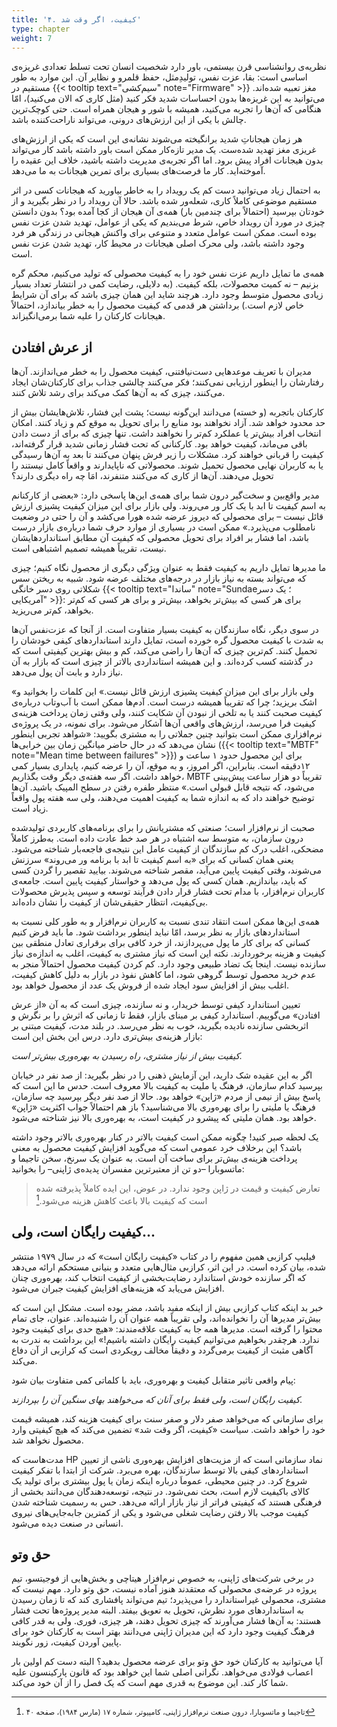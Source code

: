 ```yaml
---
title: '۴. کیفیت، اگر وقت شد'
type: chapter
weight: 7
---
```


نظریه‌ی روانشناسی قرن بیستمی، باور دارد شخصیت انسان تحت تسلط  تعدادی غریزه‌ی اساسی است: بقا، عزت نفس، تولیدِمثل، حفظ قلمرو و نظایر آن. این موارد به طور مستقیم در {{< tooltip text="سیم‌کشی" note="Firmware" >}} مغز تعبیه شده‌اند. می‌توانید به این غریزه‌ها بدون احساسات شدید فکر کنید (مثل کاری که الان می‌کنید)، امّا هنگامی که آن‌ها را تجربه می‌کنید، همیشه با شور و هیجان همراه است. حتی کوچک‌ترین چالش‌ با یکی از این ارزش‌های درونی، می‌تواند ناراحت‌کننده باشد.

هر زمان هیجاناتِ شدید برانگیخته می‌شوند نشانه‌ی این است که یکی از ارزش‌های غریزی مغز تهدید شده‌ست. یک مدیر تازه‌کار ممکن است باور داشته باشد کار می‌تواند بدون هیجانات افراد پیش برود. اما اگر تجربه‌ی مدیریت داشته باشید، خلاف این عقیده را آموخته‌اید. کار ما فرصت‌های بسیاری برای تمرین هیجانات به ما می‌دهد.

به احتمال زیاد می‌توانید دست کم یک رویداد را به خاطر بیاورید که هیجانات کسی در اثر مستقیم موضوعی کاملاً کاری، شعله‌ور شده باشد. حالا آن رویداد را در نظر بگیرید و از خودتان بپرسید (احتمالاً‌ برای چندمین بار) همه‌ی آن هیجان از کجا آمده بود؟ بدون دانستن چیزی در مورد آن رویداد خاص، شرط می‌بندیم که یکی از عوامل، تهدید شدن عزت نفس بوده است. ممکن است عوامل متعدد و متنوعی برای واکنش هیجانی در زندگی هر فرد وجود داشته باشد، ولی محرک اصلی هیجانات در محیط کار،  تهدید شدن عزت نفس است.

همه‌ی ما تمایل داریم عزت نفس خود را به کیفیت محصولی که تولید می‌کنیم، محکم گره بزنیم – نه کمیت محصولات، بلکه کیفیت. (به دلایلی، رضایت کمی در انتشار تعداد بسیار زیادی محصول متوسط وجود دارد. هرچند شاید این همان چیزی باشد که برای آن شرایط خاص لازم است.) برداشتن هر قدمی که کیفیت محصول را به خطر بیاندازد، احتمالاً هیجانات کارکنان را علیه شما برمی‌انگیزاند.

## از عرش افتادن

مدیران با تعریف موعدهایی دست‌نیافتنی، کیفیت محصول را به خطر می‌اندازند. آن‌ها رفتارشان را اینطور ارزیابی نمی‌کنند؛ فکر می‌کنند چالشی جذاب برای کارکنان‌شان ایجاد می‌کنند، چیزی که به آن‌ها کمک می‌کند برای رشد تلاش کنند.

کارکنان باتجربه (و خسته) می‌دانند این‌گونه نیست؛ پشت این فشار، تلاش‌هایشان بیش از حد محدود خواهد شد. آزاد نخواهند بود منابع را برای تحویل به موقع کم و زیاد کنند. امکان انتخاب افراد بیش‌تر یا عملکرد کم‌تر را نخواهند داشت. تنها چیزی که برای از دست دادن باقی می‌ماند، کیفیت خواهد بود. کارکنانی که تحت فشار زمانی شدید قرار گرفته‌اند، کیفیت را قربانی خواهند کرد. مشکلات را زیر فرش پنهان می‌کنند تا بعد به آن‌ها رسیدگی یا به کاربران نهایی محصول تحمیل شوند. محصولاتی که ناپایدارند و واقعاً کامل نیستند را تحویل می‌دهند. آن‌ها از کاری که می‌کنند متنفرند، امَا چه راه دیگری دارند؟

مدیر واقع‌بین و سخت‌‌گیر درون شما برای همه‌ی این‌ها پاسخی دارد: «بعضی از کارکنانم به اسم کیفیت تا ابد با یک کار ور می‌روند. ولی بازار برای این میزان کیفیت پشیزی ارزش قائل نیست – برای محصولی که دیروز عرضه شده هورا می‌کشد و آن را حتی در وضعیت نامطلوب می‌پذیرد.» ممکن است در بسیاری از موارد حرف شما درباره‌ی بازار درست باشد، اما فشار بر افراد برای تحویل محصولی که کیفیت آن مطابق استانداردهایشان نیست، تقریباً همیشه تصمیم اشتباهی است.

ما مدیرها تمایل داریم به کیفیت فقط به‌ عنوان ویژگی دیگری از محصول نگاه کنیم؛ چیزی که می‌تواند بسته به نیاز بازار در درجه‌های مختلف عرضه شود. شبیه به ریختن سس شکلاتی روی دسر خانگی {{< tooltip text="ساندا" note="Sundae؛ یک دسر آمریکایی" >}}: برای هر کسی که بیش‌تر بخواهد، بیش‌تر و برای هر کسی که کم‌تر بخواهد، کم‌تر می‌ریزید.

در سوی دیگر، نگاه سازندگان به کیفیت بسیار متفاوت است. از آنجا که عزت‌نفس آن‌ها به شدت با کیفیت محصول گره خورده است، تمایل دارند استانداردهای کیفی خودشان را تحمیل کنند. کم‌ترین چیزی که آن‌ها را راضی می‌کند، کم و بیش بهترین کیفیتی است که در گذشته کسب کرده‌اند. و این همیشه استانداردی بالاتر از چیزی است که بازار به آن نیاز دارد و بابت آن پول می‌دهد.

«ولی بازار برای این میزان کیفیت پشیزی ارزش قائل نیست.» این کلمات را بخوانید و اشک بریزید؛ چرا  که تقریباً همیشه درست است. آدم‌ها ممکن است با آب‌وتاب درباره‌ی کیفیت صحبت کنند یا به تلخی از نبودن آن شکایت کنند، ولی وقتی زمان پرداخت هزینه‌ی کیفیت فرا می‌رسد، ارزش‌های واقعی آن‌ها آشکار می‌شود. برای نمونه، در یک پروژه‌ی نرم‌افزاری ممکن است بتوانید چنین جملاتی را به مشتری بگویید: «شواهد تجربی اینطور نشان می‌دهد که در حال حاضر میانگین زمان بین خرابی‌ها ({{< tooltip text="MBTF" note="Mean time between failures" >}}) برای این محصول   حدود ۱ ساعت و ۱۲دقیقه است. بنابراین، اگر امروز، و به موقع، آن را عرضه کنیم، پایداری بسیار کمی خواهد داشت. اگر سه هفته‌ی دیگر وقت بگذاریم، MBTF تقریباً دو هزار ساعت پیش‌بینی می‌شود، که نتیجه قابل قبولی است.» منتظر طفره رفتن در سطح المپیک باشید. آن‌ها  توضیح خواهند داد که به اندازه شما به کیفیت اهمیت می‌دهند، ولی سه هفته پول واقعاً زیاد است.

صحبت از نرم‌افزار است؛ صنعتی که مشتریانش را برای برنامه‌های کاربردی تولیدشده درون سازمان، به متوسط سه اشتباه در هر صد خط عادت داده است. به‌طرز کاملاً مضحکی، اغلب درک کم سازندگان از کیفیت عامل این نتیجه‌ی فاجعه‌بار شناخته می‌شود. یعنی همان کسانی که برای «به اسم کیفیت تا ابد با برنامه ور می‌روند» سرزنش می‌شوند، وقتی کیفیت پایین می‌آید، مقصر شناخته می‌شوند. بیایید تقصیر را گردن کسی که باید، بیاندازیم. همان کسی که پول می‌دهد و خواستار کیفیت پایین است. جامعه‌ی کاربران نرم‌افزار، با مدام تحت فشار قرار دادن فرآیند توسعه و سپس پذیرش محصولات بی‌کیفیت، انتظار حقیقی‌شان از کیفیت را نشان داده‌اند.

همه‌ی این‌ها ممکن است انتقاد تندی نسبت به کاربران نرم‌افزار و به طور کلی نسبت به استانداردهای بازار به نظر برسد، امّا نباید اینطور برداشت شود. ما باید فرض کنیم کسانی که برای کار ما پول می‌پردازند، از خرد کافی برای برقراری تعادل منطقی بین کیفیت و هزینه برخوردارند. نکته این است که نیاز مشتری به کیفیت، اغلب به اندازه‌ی نیاز سازنده نیست. اینجا یک تضاد طبیعی وجود دارد. کم کردن کیفیت محصول احتمالاً منجر به عدم خرید محصول توسط گروهی شود، اما کاهش نفوذ در بازار به دلیل کاهش کیفیت، اغلب بیش از افزایش سود ایجاد شده از فروش یک عدد از محصول خواهد بود.

تعیین استاندارد کیفی توسط خریدار، و نه سازنده، چیزی است که به آن «از عرش افتادن» می‌گوییم. استاندارد کیفی بر مبنای بازار، فقط تا زمانی که اثرش را بر نگرش و اثربخشی سازنده نادیده بگیرید، خوب  به نظر می‌رسد. در بلند مدت، کیفیت مبتنی بر بازار هزینه‌ی بیش‌تری  دارد. درس این بخش این است:

<em>کیفیت بیش از نیاز مشتری، راه رسیدن به بهره‌وری بیش‌تر است.</em>

اگر به این عقیده شک دارید، این آزمایش ذهنی را در نظر بگیرید: از صد نفر در خیابان بپرسید کدام سازمان، فرهنگ یا ملیت به کیفیت بالا معروف است. حدس ما این است که پاسخ بیش از نیمی از مردم «ژاپن» خواهد بود. حالا از صد نفر دیگر بپرسید چه سازمان، فرهنگ یا ملیتی را برای بهره‌وری بالا می‌شناسید؟ باز هم احتمالاً جواب اکثریت «ژاپن» خواهد بود. همان ملیتی که پیشرو در کیفیت است، به بهره‌وری بالا نیز شناخته می‌شود.

یک لحظه صبر کنید! چگونه ممکن است کیفیت بالاتر در کنار بهره‌وری بالاتر وجود داشته باشد؟ این برخلاف خرد عمومی است که می‌گوید افزایش کیفیت محصول به معنی پرداخت هزینه‌ی بیش‌تر برای  ساخت آن است. به عنوان یک سرنخ، سخن تاجیما و ماتسوبارا –دو تن از معتبرترین مفسران پدیده‌ی ژاپنی– را بخوانید: 

> تعارض کیفیت و قیمت در ژاپن وجود ندارد. در عوض، این ایده کاملاً پذیرفته شده است که کیفیت بالا باعث کاهش هزینه می‌شود.[^1]


## کیفیت رایگان است، ولی...

فیلیپ کرازبی همین مفهوم را در کتاب «کیفیت رایگان است» که در سال ۱۹۷۹ منتشر شده، بیان کرده است. در این اثر، کرازبی مثال‌هایی متعدد و بنیانی مستحکم ارائه می‌دهد که اگر سازنده خودش استاندارد رضایت‌بخشی از کیفیت انتخاب کند، بهره‌وری چنان افزایش می‌یابد که هزینه‌های افزایش کیفیت جبران می‌شود.

خبر بد اینکه کتاب کرازبی بیش از اینکه مفید باشد، مضر بوده است. مشکل این است که بیش‌تر مدیرها آن را نخوانده‌اند، ولی تقریباً همه عنوان آن را شنیده‌اند. عنوان، جای تمام محتوا را گرفته است. مدیرها همه جا به کیفیت علاقه‌مندند:‌ «هیچ حدی برای کیفیت وجود ندارد. هرچقدر بخواهیم می‌توانیم کیفیت رایگان داشته باشیم!» این برداشت به ندرت به آگاهی مثبت از کیفیت برمی‌گردد و دقیقاً مخالف رویکردی است که کرازبی از آن دفاع می‌کند.

پیام واقعی تاثیر متقابل کیفیت و بهره‌وری، باید با کلماتی کمی متفاوت بیان شود:

<em>کیفیت رایگان است، ولی فقط برای آنان که می‌خواهند بهای سنگین آن را بپردازند.</em>

برای سازمانی که می‌خواهد صفر دلار و صفر سنت برای کیفیت هزینه کند، همیشه قیمت خود را خواهد داشت. سیاست «کیفیت، اگر وقت شد» تضمین می‌کند که هیچ کیفیتی وارد محصول نخواهد شد.

مدت‌هاست که HP نماد  سازمانی است که از مزیت‌های افزایش بهره‌وری ناشی از تعیین استانداردهای کیفی بالا توسط سازندگان، بهره می‌برد. شرکت از ابتدا با تفکر کیفیت شروع کرد. در چنین محیطی، عموماَ درباره اینکه زمان یا پول بیشتری برای تولید یک کالای باکیفیت لازم است، بحث نمی‌شود. در نتیجه، توسعه‌دهندگان می‌دانند بخشی از فرهنگی هستند که کیفیتی فراتر از نیاز بازار ارائه می‌دهد. حس به رسمیت شناخته شدن کیفیت موجب بالا رفتن  رضایت شغلی می‌شود و یکی از کمترین جابه‌جایی‌های نیروی انسانی در صنعت دیده می‌شود.


## حق وتو

در برخی شرکت‌های ژاپنی، به خصوص نرم‌افزار هیتاچی و بخش‌هایی از فوجیتسو، تیم پروژه در عرضه‌ی محصولی که معتقدند هنوز آماده نیست، حق وتو دارد. مهم نیست که مشتری، محصولی غیراستاندارد را می‌پذیرد؛ تیم می‌تواند پافشاری کند که تا زمان رسیدن به استانداردهای مورد نظرش، تحویل به تعویق بیفتد. البته مدیر پروژه‌ها تحت فشار هستند: به آن‌ها فشار می‌آورند که چیزی تحویل دهند، هر چیزی، فوری. ولی به قدر کافی فرهنگ کیفیت وجود دارد که این مدیران ژاپنی می‌دانند بهتر است به کارکنان خود برای پایین آوردن کیفیت، زور نگویند.

آیا می‌توانید به کارکنان خود حق وتو برای عرضه محصول بدهید؟ البته دست کم اولین بار اعصاب فولادی می‌خواهد. نگرانی اصلی شما این خواهد بود که قانون پارکینسون علیه شما کار کند. این موضوع به قدری مهم است که یک فصل را از آن خود می‌کند.

<!----- Footnotes -------->
[^1]:
    <small>تاجیما و ماتسوبارا، درون صنعت نرم‌افزار ژاپنی، کامپیوتر، شماره ۱۷ (مارس ۱۹۸۴)، صفحه ۴۰</small>
